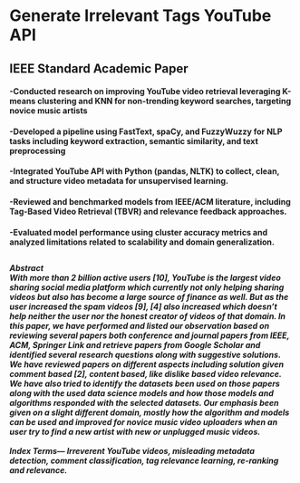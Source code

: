 # Generate Irrelevant Tags YouTube API
## IEEE Standard Academic Paper


#### -Conducted research on improving YouTube video retrieval leveraging K-means clustering and KNN for non-trending keyword searches, targeting novice music artists
#### -Developed a pipeline using FastText, spaCy, and FuzzyWuzzy for NLP tasks including keyword extraction, semantic similarity, and text preprocessing
#### -Integrated YouTube API with Python (pandas, NLTK) to collect, clean, and structure video metadata for unsupervised learning.
#### -Reviewed and benchmarked models from IEEE/ACM literature, including Tag-Based Video Retrieval (TBVR) and relevance feedback approaches.
#### -Evaluated model performance using cluster accuracy metrics and analyzed limitations related to scalability and domain generalization.
##

***Abstract<br/> 
With more than 2 billion active users [10], YouTube is the largest 
video sharing social media platform which currently not only helping 
sharing videos but also has become a large source of finance as well. But as the user
increased the spam videos [9], [4] also increased which
doesn’t help neither the user nor the honest creator of
videos of that domain.
In this paper, we have performed and listed our observation
based on reviewing several papers both conference and
journal papers from IEEE, ACM, Springer Link and
retrieve papers from Google Scholar and identified several
research questions along with suggestive solutions. We have
reviewed papers on different aspects including solution
given comment based [2], content based, like dislike based
video relevance. We have also tried to identify the datasets
been used on those papers along with the used data science
models and how those models and algorithms responded
with the selected datasets. Our emphasis been given on a
slight different domain, mostly how the algorithm and
models can be used and improved for novice music video
uploaders when an user try to find a new artist with new or
unplugged music videos.</br></br>Index Terms— Irreverent YouTube videos, misleading metadata detection, comment classification, tag relevance learning, re-ranking and relevance.***


##
